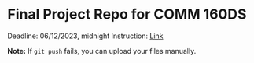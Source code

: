 # Final Project Repo for COMM 160DS

Deadline: 06/12/2023, midnight
Instruction: [Link](https://github.com/yibeichan/COMM160DS/blob/main/Final%20Project.md)

**Note:** If `git push` fails, you can upload your files manually.

